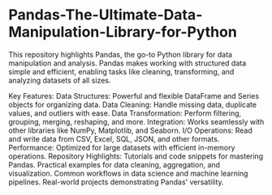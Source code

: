 # Pandas-The-Ultimate-Data-Manipulation-Library-for-Python

This repository highlights Pandas, the go-to Python library for data manipulation and analysis. Pandas makes working with structured data simple and efficient, enabling tasks like cleaning, transforming, and analyzing datasets of all sizes.

Key Features:
Data Structures: Powerful and flexible DataFrame and Series objects for organizing data.
Data Cleaning: Handle missing data, duplicate values, and outliers with ease.
Data Transformation: Perform filtering, grouping, merging, reshaping, and more.
Integration: Works seamlessly with other libraries like NumPy, Matplotlib, and Seaborn.
I/O Operations: Read and write data from CSV, Excel, SQL, JSON, and other formats.
Performance: Optimized for large datasets with efficient in-memory operations.
Repository Highlights:
Tutorials and code snippets for mastering Pandas.
Practical examples for data cleaning, aggregation, and visualization.
Common workflows in data science and machine learning pipelines.
Real-world projects demonstrating Pandas' versatility.

